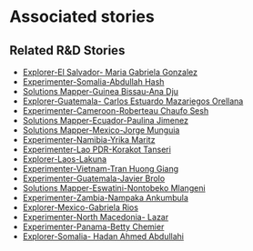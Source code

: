 # Associated stories

<!-- !!DO NOT REMOVE!! start autogenerated hyperlinks -->
## Related R&D Stories
- [Explorer\-El Salvador\- Maria Gabriela Gonzalez](/stories/?doc=Explorers_SLV)
- [Experimenter-Somalia-Abdullah Hash](/stories/?doc=Experimenters_SOM)
- [Solutions Mapper-Guinea Bissau-Ana Dju](/stories/?doc=SolutionMappers_GNB)
- [Explorer\-Guatemala\- Carlos Estuardo Mazariegos Orellana](/stories/?doc=Explorers_GTM)
- [Experimenter-Cameroon-Roberteau Chaufo Sesh](/stories/?doc=Experimenters_CMR)
- [Solutions Mapper\-Ecuador\-Paulina Jimenez](/stories/?doc=SolutionMappers_ECU)
- [Solutions Mapper-Mexico-Jorge Munguia](/stories/?doc=SolutionMappers_MEX)
- [Experimenter-Namibia-Yrika Maritz](/stories/?doc=Experimenters_NAM)
- [Experimenter-Lao PDR-Korakot Tanseri](/stories/?doc=Experimenters_LAO)
- [Explorer\-Laos\-Lakuna](/stories/?doc=Explorers_LAO)
- [Experimenter-Vietnam-Tran Huong Giang](/stories/?doc=Experimenters_VNM)
- [Experimenter-Guatemala-Javier Brolo](/stories/?doc=Experimenters_GTM)
- [Solutions Mapper-Eswatini-Nontobeko Mlangeni](/stories/?doc=SolutionMappers_SWZ)
- [Experimenter-Zambia-Nampaka Ankumbula](/stories/?doc=Experimenters_ZMB)
- [Explorer\-Mexico\-Gabriela Rios](/stories/?doc=Explorers_MEX)
- [Experimenter-North Macedonia- Lazar](/stories/?doc=Experimenters_MKD)
- [Experimenter-Panama-Betty Chemier](/stories/?doc=Experimenters_PAN)
- [Explorer\-Somalia\- Hadan Ahmed Abdullahi](/stories/?doc=Explorers_SOM)
<!-- !!DO NOT REMOVE!! end autogenerated hyperlinks -->